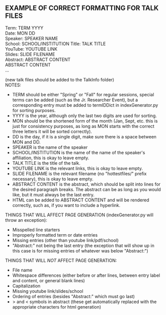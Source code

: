 <h2>EXAMPLE OF CORRECT FORMATTING FOR TALK FILES</h2>

Term: TERM YYYY<br>
Date: MON DD<br>
Speaker: SPEAKER NAME<br>
School: SCHOOL/INSTITUTION
Title: TALK TITLE<br>
YouTube: YOUTUBE LINK<br>
Slides: SLIDE FILENAME<br>
Abstract: ABSTRACT CONTENT<br>
ABSTRACT CONTENT<br>
...<br>


(new talk files should be added to the TalkInfo folder)<br>
NOTES:
<ul>
  <li>TERM should be either "Spring" or "Fall" for regular sessions, special terms can be added (such as the Jr. Researcher Event), but a corresponding entry must be added to termIDDict in indexGenerator.py for sorting purposes.</li>
  <li>YYYY is the year, although only the last two digits are used for sorting.</li>
  <li>MON should be the shortened form of the month (Jan, Sept, etc. this is just for consistency purposes, as long as MON starts with the correct three letters it will be sorted correctly).</li>
  <li>DD is the day, if it is a single digit, make sure there is a space between MON and DD.</li>
  <li>SPEAKER is the name of the speaker</li>
  <li>SCHOOL/INSTITUTION is the name of the name of the speaker's affiliation, this is okay to leave empty.</li>
  <li>TALK TITLE is the title of the talk.</li>
  <li>YOUTUBE LINK is the relevant links, this is okay to leave empty.</li>
  <li>SLIDE FILENAME is the relevant filename (no "hottestfiles/" prefix necessary), this is okay to leave empty.</li>
  <li>ABSTRACT CONTENT is the abstract, which should be split into lines for the desired paragraph breaks. The abstract can be as long as you would like, but it must always be the last entry.</li>
  <li>HTML can be added to ABSTRACT CONTENT and will be rendered correctly, such as, if you want to include a hyperlink.</li>
</ul>

THINGS THAT WILL AFFECT PAGE GENERATION (indexGenerator.py will throw an exception):
<ul>
  <li>Misspelled line starters</li>
  <li>Improperly formatted term or date entries</li>
  <li>Missing entries (other than youtube link/pdf/school)</li>
  <li>"Abstract:" not being the last entry (the exception that will show up in this case is for missing entries of whatever was below "Abstract:")</li>
</ul>

THINGS THAT WILL _NOT_ AFFECT PAGE GENERATION:
<ul>
  <li>File name</li>
  <li>Whitespace differences (either before or after lines, between entry label and content, or general blank lines)</li>
  <li>Capitalization</li>
  <li>Missing youtube link/slides/school</li>
  <li>Ordering of entries (besides "Abstract:" which must go last)</li>
  <li>&gt; and &lt; symbols in abstract (these get automatically replaced with the appropriate characters for html generation)</li>
</ul>
